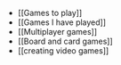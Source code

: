   * [[Games to play]]
  * [[Games I have played]]
  * [[Multiplayer games]]
  * [[Board and card games]]
  * [[creating video games]]